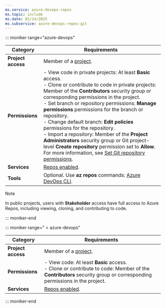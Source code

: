 ```yaml
---
ms.service: azure-devops-repos
ms.topic: include
ms.date: 02/14/2025
ms.subservice: azure-devops-repos-git
---
```


::: moniker range="azure-devops"

| Category | Requirements |
|--------------|-------------|
| **Project access** | Member of a [project](../organizations/projects/create-project.md). |
| **Permissions** | - View code in private projects: At least **Basic** access.<br>- Clone or contribute to code in private projects: Member of the **Contributors** security group or corresponding permissions in the project.<br>- Set branch or repository permissions: **Manage permissions** permissions for the branch or repository.<br>- Change default branch: **Edit policies** permissions for the repository.<br>- Import a repository: Member of the **Project Administrators** security group or Git project-level **Create repository** permission set to **Allow**. For more information, see [Set Git repository permissions](set-git-repository-permissions.md). |
| **Services** | [Repos enabled](../../../organizations/settings/set-services.md). |
| **Tools** | Optional. Use **az repos** commands: [Azure DevOps CLI](../../cli/index.md).|

> [!NOTE]
> In public projects, users with **Stakeholder** access have full access to Azure Repos, including viewing, cloning, and contributing to code.

::: moniker-end

::: moniker range=" < azure-devops"

| Category | Requirements |
|--------------|-------------|
| **Project access** | Member of a [project](../organizations/projects/create-project.md). |
| **Permissions** | - View code: At least **Basic** access.<br>- Clone or contribute to code: Member of the **Contributors** security group or corresponding permissions in the project. |
| **Services** | [Repos enabled](../../../organizations/settings/set-services.md). |

::: moniker-end


